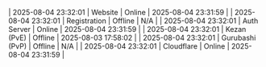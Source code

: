 | 2025-08-04 23:32:01 | Website | Online | 2025-08-04 23:31:59 |
| 2025-08-04 23:32:01 | Registration | Offline | N/A |
| 2025-08-04 23:32:01 | Auth Server | Online | 2025-08-04 23:31:59 |
| 2025-08-04 23:32:01 | Kezan (PvE) | Offline | 2025-08-03 17:58:02 |
| 2025-08-04 23:32:01 | Gurubashi (PvP) | Offline | N/A |
| 2025-08-04 23:32:01 | Cloudflare | Online | 2025-08-04 23:31:59 |
